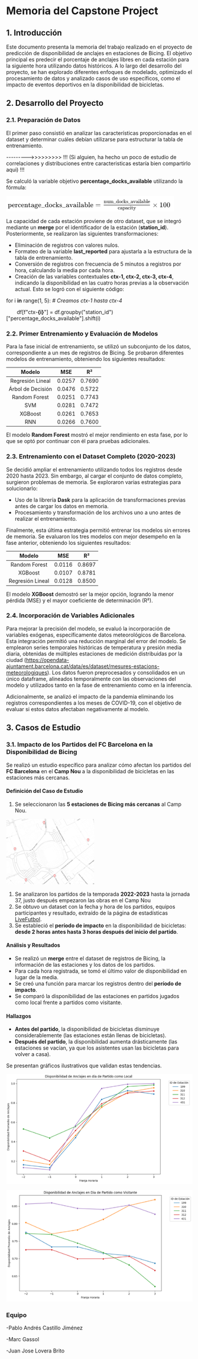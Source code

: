 ﻿# <a name="_9q7tn57p9kv7"></a>**Memoria del Capstone Project**
## <a name="_6di8ait5o1qs"></a>**1. Introducción**
Este documento presenta la memoria del trabajo realizado en el proyecto de predicción de disponibilidad de anclajes en estaciones de Bicing. El objetivo principal es predecir el porcentaje de anclajes libres en cada estación para la siguiente hora utilizando datos históricos. A lo largo del desarrollo del proyecto, se han explorado diferentes enfoques de modelado, optimizado el procesamiento de datos y analizado casos de uso específicos, como el impacto de eventos deportivos en la disponibilidad de bicicletas.
## <a name="_3l4pfka5tn6d"></a>**2. Desarrollo del Proyecto**
### <a name="_mv6huaq805dz"></a>**2.1. Preparación de Datos**
El primer paso consistió en analizar las características proporcionadas en el dataset y determinar cuáles debían utilizarse para estructurar la tabla de entrenamiento. 

--------->>>>>>>>>  !!! (Si alguien, ha hecho un poco de estudio de correlaciones y distribuciones entre caracteristicas estaría bien compartirlo aqui) !!!

Se calculó la variable objetivo **percentage\_docks\_available** utilizando la fórmula:

![](Aspose.Words.2eff5c57-974c-4e44-ac04-8cddcf889079.001.png)

La capacidad de cada estación proviene de otro dataset, que se integró mediante un **merge** por el identificador de la estación (**station\_id**). Posteriormente, se realizaron las siguientes transformaciones:

- Eliminación de registros con valores nulos.
- Formateo de la variable **last\_reported** para ajustarla a la estructura de la tabla de entrenamiento.
- Conversión de registros con frecuencia de 5 minutos a registros por hora, calculando la media por cada hora.
- Creación de las variables contextuales **ctx-1, ctx-2, ctx-3, ctx-4**, indicando la disponibilidad en las cuatro horas previas a la observación actual. Esto se logró con el siguiente código:

for i **in** range(1, 5):  *# Creamos ctx-1 hasta ctx-4*

`    `df[f"ctx-**{**i**}**"] = df.groupby("station\_id")["percentage\_docks\_available"].shift(i)

### <a name="_h86bp9czyjg5"></a>**2.2. Primer Entrenamiento y Evaluación de Modelos**
Para la fase inicial de entrenamiento, se utilizó un subconjunto de los datos, correspondiente a un mes de registros de Bicing. Se probaron diferentes modelos de entrenamiento, obteniendo los siguientes resultados:

|**Modelo**|**MSE**|**R²**|
| :-: | :-: | :-: |
|Regresión Lineal|0\.0257|0\.7690|
|Árbol de Decisión|0\.0476|0\.5722|
|Random Forest|0\.0251|0\.7743|
|SVM|0\.0281|0\.7472|
|XGBoost|0\.0261|0\.7653|
|RNN|0\.0266|0\.7600|

El modelo **Random Forest** mostró el mejor rendimiento en esta fase, por lo que se optó por continuar con él para pruebas adicionales.
### <a name="_37i32o5sh8wz"></a>**2.3. Entrenamiento con el Dataset Completo (2020-2023)**
Se decidió ampliar el entrenamiento utilizando todos los registros desde 2020 hasta 2023. Sin embargo, al cargar el conjunto de datos completo, surgieron problemas de memoria. Se exploraron varias estrategias para solucionarlo:

- Uso de la librería **Dask** para la aplicación de transformaciones previas antes de cargar los datos en memoria.
- Procesamiento y transformación de los archivos uno a uno antes de realizar el entrenamiento.

Finalmente, esta última estrategia permitió entrenar los modelos sin errores de memoria. Se evaluaron los tres modelos con mejor desempeño en la fase anterior, obteniendo los siguientes resultados:

|**Modelo**|**MSE**|**R²**|
| :-: | :-: | :-: |
|Random Forest|0\.0116|0\.8697|
|XGBoost|0\.0107|0\.8781|
|Regresión Lineal|0\.0128|0\.8500|

El modelo **XGBoost** demostró ser la mejor opción, logrando la menor pérdida (MSE) y el mayor coeficiente de determinación (R²).
### <a name="_a1pxbtvl84o4"></a>**2.4. Incorporación de Variables Adicionales**
Para mejorar la precisión del modelo, se evaluó la incorporación de variables exógenas, específicamente datos meteorológicos de Barcelona. Esta integración permitió una reducción marginal del error del modelo. Se emplearon series temporales históricas de temperatura y presión media diaria, obtenidas de múltiples estaciones de medición distribuidas por la ciudad (https://opendata-ajuntament.barcelona.cat/data/es/dataset/mesures-estacions-meteorologiques). Los datos fueron preprocesados y consolidados en un único dataframe, alineados temporalmente con las observaciones del modelo y utilizados tanto en la fase de entrenamiento como en la inferencia.

Adicionalmente, se analizó el impacto de la pandemia eliminando los registros correspondientes a los meses de COVID-19, con el objetivo de evaluar si estos datos afectaban negativamente al modelo.
## <a name="_uo7v4ghnty9l"></a>**3. Casos de Estudio**
### <a name="_i5thqedoiijt"></a>**3.1. Impacto de los Partidos del FC Barcelona en la Disponibilidad de Bicing**
Se realizó un estudio específico para analizar cómo afectan los partidos del **FC Barcelona** en el **Camp Nou** a la disponibilidad de bicicletas en las estaciones más cercanas.
#### <a name="_rxa0kmzyjg"></a>**Definición del Caso de Estudio**
1. Se seleccionaron las **5 estaciones de Bicing más cercanas** al Camp Nou.

![](Aspose.Words.2eff5c57-974c-4e44-ac04-8cddcf889079.002.png)

1. Se analizaron los partidos de la temporada **2022-2023** hasta la jornada 37, justo después empezaron las obras en el Camp Nou
1. Se obtuvo un dataset con la fecha y hora de los partidos, equipos participantes y resultado, extraído de la página de estadísticas[ ](https://www.livefutbol.com/equipos/fc-barcelona/21/)[LiveFutbol](https://www.livefutbol.com/equipos/fc-barcelona/21/).
1. Se estableció el **período de impacto** en la disponibilidad de bicicletas: **desde 2 horas antes hasta 3 horas después del inicio del partido**.
#### <a name="_zdb5isgb5jlc"></a>**Análisis y Resultados**
- Se realizó un **merge** entre el dataset de registros de Bicing, la información de las estaciones y los datos de los partidos.
- Para cada hora registrada, se tomó el último valor de disponibilidad en lugar de la media.
- Se creó una función para marcar los registros dentro del **período de impacto**.
- Se comparó la disponibilidad de las estaciones en partidos jugados como local frente a partidos como visitante.
#### <a name="_7sily2v503p1"></a>**Hallazgos**
- **Antes del partido**, la disponibilidad de bicicletas disminuye considerablemente (las estaciones están llenas de bicicletas).
- **Después del partido**, la disponibilidad aumenta drásticamente (las estaciones se vacían, ya que los asistentes usan las bicicletas para volver a casa).

Se presentan gráficos ilustrativos que validan estas tendencias.

![](Aspose.Words.2eff5c57-974c-4e44-ac04-8cddcf889079.003.png)

![](Aspose.Words.2eff5c57-974c-4e44-ac04-8cddcf889079.004.png)

### Equipo

-Pablo Andrés Castillo Jiménez

-Marc Gassol

-Juan Jose Lovera Brito


